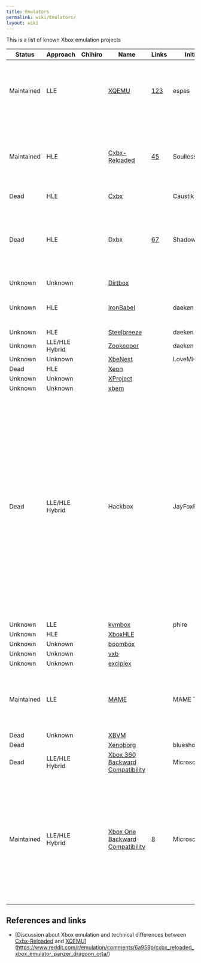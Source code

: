 ```yaml
---
title: Emulators
permalink: wiki/Emulators/
layout: wiki
---
```


This is a list of known Xbox emulation projects

| Status     | Approach       | Chihiro | Name                                                                            | Links                                                                                   | Initiator        | Platform                 | License     | Notes                                                                                                                                                                                                                                                                                                                                        |
|------------|----------------|---------|---------------------------------------------------------------------------------|-----------------------------------------------------------------------------------------|------------------|--------------------------|-------------|----------------------------------------------------------------------------------------------------------------------------------------------------------------------------------------------------------------------------------------------------------------------------------------------------------------------------------------------|
| Maintained | LLE            |         | [XQEMU](/wiki/XQEMU "wikilink")                                                       | [1](http://xqemu.com/)[2](https://github.com/xqemu/)[3](https://github.com/espes/xqemu) | espes            | Windows/Linux/Mac/Others |             | XQEMU supports hardware-acceleration for the CPU emulation on Linux through KVM.                                                                                                                                                                                                                                                             |
| Maintained | HLE            |         | [Cxbx-Reloaded](/wiki/Cxbx-Reloaded "wikilink")                                       | [4](http://cxbx-reloaded.co.uk/)[5](https://github.com/Cxbx-Reloaded/Cxbx-Reloaded)     | SoullessSentinel | Windows                  |             | At the time of writing Cxbx-Reloaded is almost purely HLE. LLE GPU emulation is planned, but currently not implemented.                                                                                                                                                                                                                      |
| Dead       | HLE            |         | [Cxbx](/wiki/Cxbx "wikilink")                                                         |                                                                                         | Caustik          | Windows                  |             |                                                                                                                                                                                                                                                                                                                                              |
| Dead       | HLE            |         | Dxbx                                                                            | [6](http://dxbx-emu.com)[7](https://github.com/PatrickvL/Dxbx/)                         | ShadowTj         | Windows                  |             | The project was started on March 23rd 2008. It is an improved port of Cxbx to the Delphi programming language.                                                                                                                                                                                                                               |
| Unknown    | Unknown        |         | [Dirtbox](https://github.com/impeachgod/Dirtbox)                                |                                                                                         |                  | Windows                  |             |                                                                                                                                                                                                                                                                                                                                              |
| Unknown    | HLE            |         | [IronBabel](https://sourceforge.net/p/ironbabel/code/HEAD/tree/trunk/Box/Xbox/) |                                                                                         | daeken           | Unknown                  |             | This seems to have been a generic portability framework                                                                                                                                                                                                                                                                                      |
| Unknown    | HLE            |         | [Steelbreeze](https://github.com/daeken/Steelbreeze)                            |                                                                                         | daeken           | Unknown                  |             |                                                                                                                                                                                                                                                                                                                                              |
| Unknown    | LLE/HLE Hybrid |         | [Zookeeper](https://github.com/daeken/Zookeeper)                                |                                                                                         | daeken           | Unknown                  |             |                                                                                                                                                                                                                                                                                                                                              |
| Unknown    | Unknown        |         | [XbeNext](http://ngemu.com/threads/.154342/)                                    |                                                                                         | LoveMHz          | Windows                  |             |                                                                                                                                                                                                                                                                                                                                              |
| Dead       | HLE            |         | [Xeon](http://ngemu.com/forums/.65/)                                            |                                                                                         |                  | Windows                  |             |                                                                                                                                                                                                                                                                                                                                              |
| Unknown    | Unknown        |         | [XProject](http://ngemu.com/threads/.105210/)                                   |                                                                                         |                  | Windows                  |             |                                                                                                                                                                                                                                                                                                                                              |
| Unknown    | Unknown        |         | [xbem](https://code.google.com/p/xbem)                                          |                                                                                         |                  | Windows                  |             |                                                                                                                                                                                                                                                                                                                                              |
| Dead       | LLE/HLE Hybrid |         | Hackbox                                                                         |                                                                                         | JayFoxRox        | Windows/Linux            | Private     | This was originally going to be a commercial emulator (but plans were dropped quickly in favor of preservation). The source code was temporarily public but then made private. The source code is still available to a selected group of developers. Hackbox was designed from scratch but re-used code from Cxbx for HLE routine detection. |
| Unknown    | LLE            |         | [kvmbox](https://github.com/phire/kvmbox)                                       |                                                                                         | phire            | Linux                    |             |                                                                                                                                                                                                                                                                                                                                              |
| Unknown    | HLE            |         | [XboxHLE](https://github.com/Gabriel-Maldonado/XboxHLE)                         |                                                                                         |                  | Windows                  |             |                                                                                                                                                                                                                                                                                                                                              |
| Unknown    | Unknown        |         | [boombox](https://github.com/bjh83/boombox)                                     |                                                                                         |                  | Windows                  |             |                                                                                                                                                                                                                                                                                                                                              |
| Unknown    | Unknown        |         | [vxb](https://github.com/docbrown/vxb)                                          |                                                                                         |                  | Windows                  |             |                                                                                                                                                                                                                                                                                                                                              |
| Unknown    | Unknown        |         | [exciplex](https://github.com/quantumdude836/exciplex)                          |                                                                                         |                  | Windows                  |             |                                                                                                                                                                                                                                                                                                                                              |
| Maintained | LLE            |         | [MAME](http://mamedev.org/)                                                     |                                                                                         | MAME Team        | Windows/Linux/Mac/Others |             | Focus seems to be on Chihiro emulation. Does Xbox (non-Chihiro) emulation exist yet?                                                                                                                                                                                                                                                         |
| Dead       | Unknown        |         | [XBVM](https://github.com/monocasa/xbvm)                                        |                                                                                         |                  | Windows                  |             |                                                                                                                                                                                                                                                                                                                                              |
| Dead       |                |         | [Xenoborg](http://xenoborg-emu.blogspot.com/)                                   |                                                                                         | blueshogun96     | Windows                  |             |                                                                                                                                                                                                                                                                                                                                              |
| Dead       | LLE/HLE Hybrid |         | [Xbox 360 Backward Compatibility](/wiki/Xbox_360_Backward_Compatibility "wikilink")   |                                                                                         | Microsoft        | Xbox 360                 | Proprietary |                                                                                                                                                                                                                                                                                                                                              |
| Maintained | LLE/HLE Hybrid |         | [Xbox One Backward Compatibility](/wiki/Xbox_One_Backward_Compatibility "wikilink")   | [8](http://www.xbox.com/en-US/xbox-one/backward-compatibility)                          | Microsoft        | Xbox One                 | Proprietary | Announced at E3 2017. Said to be working similar to the 360 support in the Xbox One [9](https://youtu.be/x0NKP7-h_G0?t=8503). The 360 support is probably ahead of time shader translation and runtime CPU translation [10](https://majornelson.com/podcast/584-xbox-one-backward-compatibility-turns-1/).                                   |

References and links
--------------------

-   [Discussion about Xbox emulation and technical differences between
    [Cxbx-Reloaded](/wiki/Cxbx-Reloaded "wikilink") and
    [XQEMU](/wiki/XQEMU "wikilink")](https://www.reddit.com/r/emulation/comments/6a958p/cxbx_reloaded_xbox_emulator_panzer_dragoon_orta/)

